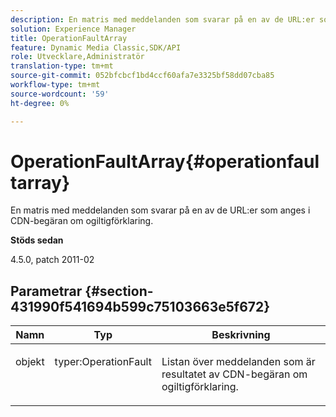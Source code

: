 ```yaml
---
description: En matris med meddelanden som svarar på en av de URL:er som anges i CDN-begäran om ogiltigförklaring.
solution: Experience Manager
title: OperationFaultArray
feature: Dynamic Media Classic,SDK/API
role: Utvecklare,Administratör
translation-type: tm+mt
source-git-commit: 052bfcbcf1bd4ccf60afa7e3325bf58dd07cba85
workflow-type: tm+mt
source-wordcount: '59'
ht-degree: 0%

---
```



# OperationFaultArray{#operationfaultarray}

En matris med meddelanden som svarar på en av de URL:er som anges i CDN-begäran om ogiltigförklaring.

**Stöds sedan**

4.5.0, patch 2011-02

## Parametrar {#section-431990f541694b599c75103663e5f672}

<table id="table_C8AEAC1759E144499557ECEBDAF740B9"> 
 <thead> 
  <tr> 
   <th class="entry"> <b> Namn</b> </th> 
   <th class="entry"> <b> Typ</b> </th> 
   <th class="entry"> <b> Beskrivning</b> </th> 
  </tr> 
 </thead>
 <tbody> 
  <tr valign="top"> 
   <td> <p> <span class="codeph"> <span class="varname"> objekt</span> </span> </p> </td> 
   <td> <p> <span class="codeph"> typer:OperationFault</span> </p> </td> 
   <td> <p> Listan över meddelanden som är resultatet av CDN-begäran om ogiltigförklaring. </p> </td> 
  </tr> 
 </tbody> 
</table>

